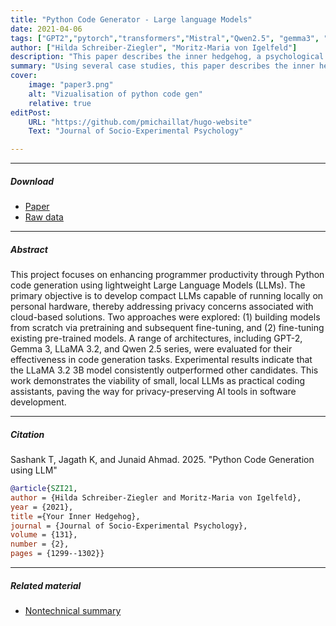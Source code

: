 ```yaml
---
title: "Python Code Generator - Large language Models" 
date: 2021-04-06
tags: ["GPT2","pytorch","transformers","Mistral","Qwen2.5", "gemma3", "continual pretraining", "finetuning"]
author: ["Hilda Schreiber-Ziegler", "Moritz-Maria von Igelfeld"]
description: "This paper describes the inner hedgehog, a psychological condition widespread in academia. Published in the Journal of Socio-Experimental Psychology, 2021." 
summary: "Using several case studies, this paper describes the inner hedgehog, a psychological condition widespread in academic occupations. The condition has lasting consequences and no known cure." 
cover:
    image: "paper3.png"
    alt: "Vizualisation of python code gen"
    relative: true
editPost:
    URL: "https://github.com/pmichaillat/hugo-website"
    Text: "Journal of Socio-Experimental Psychology"

---
```


---

##### Download

+ [Paper](report.pdf)
+ [Raw data](https://github.com/pmichaillat/michez-rule)

---

##### Abstract

This project focuses on enhancing programmer productivity through Python code generation using
lightweight Large Language Models (LLMs). The primary objective is to develop compact LLMs capable
of running locally on personal hardware, thereby addressing privacy concerns associated with cloud-based
solutions. Two approaches were explored: (1) building models from scratch via pretraining and subsequent fine-tuning, and (2) fine-tuning existing pre-trained models. A range of architectures, including
GPT-2, Gemma 3, LLaMA 3.2, and Qwen 2.5 series, were evaluated for their effectiveness in code generation tasks. Experimental results indicate that the LLaMA 3.2 3B model consistently outperformed other
candidates. This work demonstrates the viability of small, local LLMs as practical coding assistants,
paving the way for privacy-preserving AI tools in software development.

---

##### Citation

Sashank T, Jagath K, and Junaid Ahmad. 2025. "Python Code Generation using LLM"

```BibTeX
@article{SZI21,
author = {Hilda Schreiber-Ziegler and Moritz-Maria von Igelfeld},
year = {2021},
title ={Your Inner Hedgehog},
journal = {Journal of Socio-Experimental Psychology},
volume = {131},
number = {2},
pages = {1299--1302}}
```

---

##### Related material

+ [Nontechnical summary](https://www.alexandermccallsmith.com/book/your-inner-hedgehog)
